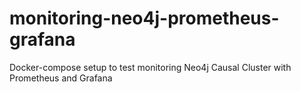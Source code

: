 # monitoring-neo4j-prometheus-grafana
Docker-compose setup to test monitoring Neo4j Causal Cluster with Prometheus and Grafana
